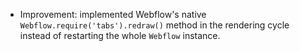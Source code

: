 - Improvement: implemented Webflow's native `Webflow.require('tabs').redraw()` method in the rendering cycle instead of restarting the whole `Webflow` instance.
